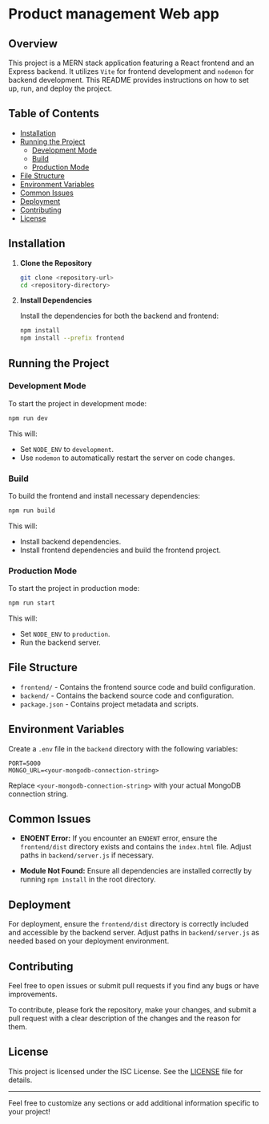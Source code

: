 # Product management Web app

## Overview

This project is a MERN stack application featuring a React frontend and an Express backend. It utilizes `Vite` for frontend development and `nodemon` for backend development. This README provides instructions on how to set up, run, and deploy the project.

## Table of Contents

- [Installation](#installation)
- [Running the Project](#running-the-project)
  - [Development Mode](#development-mode)
  - [Build](#build)
  - [Production Mode](#production-mode)
- [File Structure](#file-structure)
- [Environment Variables](#environment-variables)
- [Common Issues](#common-issues)
- [Deployment](#deployment)
- [Contributing](#contributing)
- [License](#license)

## Installation

1. **Clone the Repository**

   ```bash
   git clone <repository-url>
   cd <repository-directory>
   ```

2. **Install Dependencies**

   Install the dependencies for both the backend and frontend:

   ```bash
   npm install
   npm install --prefix frontend
   ```

## Running the Project

### Development Mode

To start the project in development mode:

```bash
npm run dev
```

This will:

- Set `NODE_ENV` to `development`.
- Use `nodemon` to automatically restart the server on code changes.

### Build

To build the frontend and install necessary dependencies:

```bash
npm run build
```

This will:

- Install backend dependencies.
- Install frontend dependencies and build the frontend project.

### Production Mode

To start the project in production mode:

```bash
npm run start
```

This will:

- Set `NODE_ENV` to `production`.
- Run the backend server.

## File Structure

- `frontend/` - Contains the frontend source code and build configuration.
- `backend/` - Contains the backend source code and configuration.
- `package.json` - Contains project metadata and scripts.

## Environment Variables

Create a `.env` file in the `backend` directory with the following variables:

```
PORT=5000
MONGO_URL=<your-mongodb-connection-string>
```

Replace `<your-mongodb-connection-string>` with your actual MongoDB connection string.

## Common Issues

- **ENOENT Error:** If you encounter an `ENOENT` error, ensure the `frontend/dist` directory exists and contains the `index.html` file. Adjust paths in `backend/server.js` if necessary.

- **Module Not Found:** Ensure all dependencies are installed correctly by running `npm install` in the root directory.

## Deployment

For deployment, ensure the `frontend/dist` directory is correctly included and accessible by the backend server. Adjust paths in `backend/server.js` as needed based on your deployment environment.

## Contributing

Feel free to open issues or submit pull requests if you find any bugs or have improvements. 

To contribute, please fork the repository, make your changes, and submit a pull request with a clear description of the changes and the reason for them.

## License

This project is licensed under the ISC License. See the [LICENSE](LICENSE) file for details.

---

Feel free to customize any sections or add additional information specific to your project!
